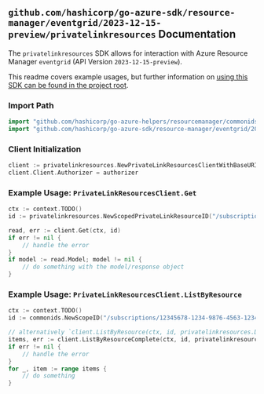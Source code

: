
## `github.com/hashicorp/go-azure-sdk/resource-manager/eventgrid/2023-12-15-preview/privatelinkresources` Documentation

The `privatelinkresources` SDK allows for interaction with Azure Resource Manager `eventgrid` (API Version `2023-12-15-preview`).

This readme covers example usages, but further information on [using this SDK can be found in the project root](https://github.com/hashicorp/go-azure-sdk/tree/main/docs).

### Import Path

```go
import "github.com/hashicorp/go-azure-helpers/resourcemanager/commonids"
import "github.com/hashicorp/go-azure-sdk/resource-manager/eventgrid/2023-12-15-preview/privatelinkresources"
```


### Client Initialization

```go
client := privatelinkresources.NewPrivateLinkResourcesClientWithBaseURI("https://management.azure.com")
client.Client.Authorizer = authorizer
```


### Example Usage: `PrivateLinkResourcesClient.Get`

```go
ctx := context.TODO()
id := privatelinkresources.NewScopedPrivateLinkResourceID("/subscriptions/12345678-1234-9876-4563-123456789012/resourceGroups/some-resource-group", "privateLinkResourceName")

read, err := client.Get(ctx, id)
if err != nil {
	// handle the error
}
if model := read.Model; model != nil {
	// do something with the model/response object
}
```


### Example Usage: `PrivateLinkResourcesClient.ListByResource`

```go
ctx := context.TODO()
id := commonids.NewScopeID("/subscriptions/12345678-1234-9876-4563-123456789012/resourceGroups/some-resource-group")

// alternatively `client.ListByResource(ctx, id, privatelinkresources.DefaultListByResourceOperationOptions())` can be used to do batched pagination
items, err := client.ListByResourceComplete(ctx, id, privatelinkresources.DefaultListByResourceOperationOptions())
if err != nil {
	// handle the error
}
for _, item := range items {
	// do something
}
```
